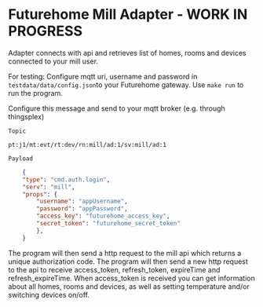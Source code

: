 # Futurehome Mill Adapter - WORK IN PROGRESS

Adapter connects with api and retrieves list of homes, rooms and devices connected to your mill user.

For testing: 
Configure mqtt uri, username and password in `testdata/data/config.json`to your Futurehome gateway. 
Use `make run` to run the program. 


Configure this message and send to your mqtt broker (e.g. through thingsplex)

`Topic`
```
pt:j1/mt:evt/rt:dev/rn:mill/ad:1/sv:mill/ad:1
```

`Payload`
```json
    {
    "type": "cmd.auth.login",
    "serv": "mill",
    "props": {
        "username": "appUsername",
        "password": "appPassword",
        "access_key": "futurehome_access_key",
        "secret_token": "futurehome_secret_token"
        },
    }
```

The program will then send a http request to the mill api which returns a unique authorization code. The program will then send a new http request to the api to receive access_token, refresh_token, expireTime and refresh_expireTime. When access_token is received you can get information about all homes, rooms and devices, as well as setting temperature and/or switching devices on/off. 